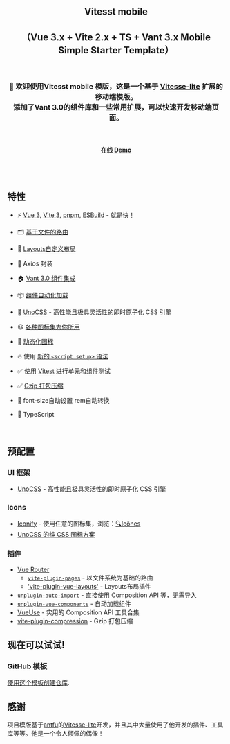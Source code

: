 <br>

<h2 align='center'>Vitesst mobile</h2>
<h2 align='center'>（Vue 3.x + Vite 2.x + TS + Vant 3.x Mobile Simple Starter Template）</h2>

<br>


<h3 align='center'>
👏 欢迎使用Vitesst mobile 模版，这是一个基于 <a href="https://github.com/antfu/vitesse-lite" target="_blank" text-blue-500>Vitesse-lite</a> 扩展的移动端模版。<br>
      添加了Vant 3.0的组件库和一些常用扩展，可以快速开发移动端页面。
</h3>

<br>

<h4 align='center'>
<a href="https://vitesst-mobile.vercel.app/">在线 Demo</a>
</h4>

<br>



<br>

## 特性

- ⚡️ [Vue 3](https://github.com/vuejs/core), [Vite 3](https://github.com/vitejs/vite), [pnpm](https://pnpm.io/), [ESBuild](https://github.com/evanw/esbuild) - 就是快！

- 🗂 [基于文件的路由](./src/pages)

- 🌲 [Layouts自定义布局](https://github.com/JohnCampionJr/vite-plugin-vue-layouts)

- 🎈 Axios 封装

- 🏠 [Vant 3.0 组件集成](https://vant-contrib.gitee.io/vant/#/zh-CN/home)

- 📦 [组件自动化加载](./src/components)

- 🎨 [UnoCSS](https://github.com/unocss/unocss) - 高性能且极具灵活性的即时原子化 CSS 引擎

- 😃 [各种图标集为你所用](https://github.com/antfu/unocss/tree/main/packages/preset-icons)

- 👻 [动态化图标](https://www.npmjs.com/package/@iconify/vue)

- 🔥 使用 [新的 `<script setup>` 语法](https://github.com/vuejs/rfcs/pull/227)

- ✅ 使用 [Vitest](http://vitest.dev/) 进行单元和组件测试

- ✅ [Gzip 打包压缩](https://github.com/vbenjs/vite-plugin-compression)

- 🥚 font-size自动设置 rem自动转换

- 🦾 TypeScript



<br>

## 预配置

### UI 框架

- [UnoCSS](https://github.com/antfu/unocss) - 高性能且极具灵活性的即时原子化 CSS 引擎

### Icons

- [Iconify](https://iconify.design) - 使用任意的图标集，浏览：[🔍Icônes](https://icones.netlify.app/)
- [UnoCSS 的纯 CSS 图标方案](https://github.com/antfu/unocss/tree/main/packages/preset-icons)

### 插件

- [Vue Router](https://github.com/vuejs/vue-router)
  - [`vite-plugin-pages`](https://github.com/hannoeru/vite-plugin-pages) - 以文件系统为基础的路由
  - ['vite-plugin-vue-layouts'](https://github.com/JohnCampionJr/vite-plugin-vue-layouts) - Layouts布局插件
- [`unplugin-auto-import`](https://github.com/antfu/unplugin-auto-import) - 直接使用 Composition API 等，无需导入
- [`unplugin-vue-components`](https://github.com/antfu/unplugin-vue-components) - 自动加载组件
- [VueUse](https://github.com/antfu/vueuse) - 实用的 Composition API 工具合集
- [vite-plugin-compression](https://github.com/vbenjs/vite-plugin-compression) - Gzip 打包压缩

## 现在可以试试!

### GitHub 模板

[使用这个模板创建仓库](https://github.com/qixiaobro/vitesst-mobile/generate).

## 感谢
项目模版基于[antfu](https://github.com/antfu)的[Vitesse-lite](https://github.com/antfu/vitesse-lite)开发，并且其中大量使用了他开发的插件、工具库等等。他是一个令人倾佩的偶像！